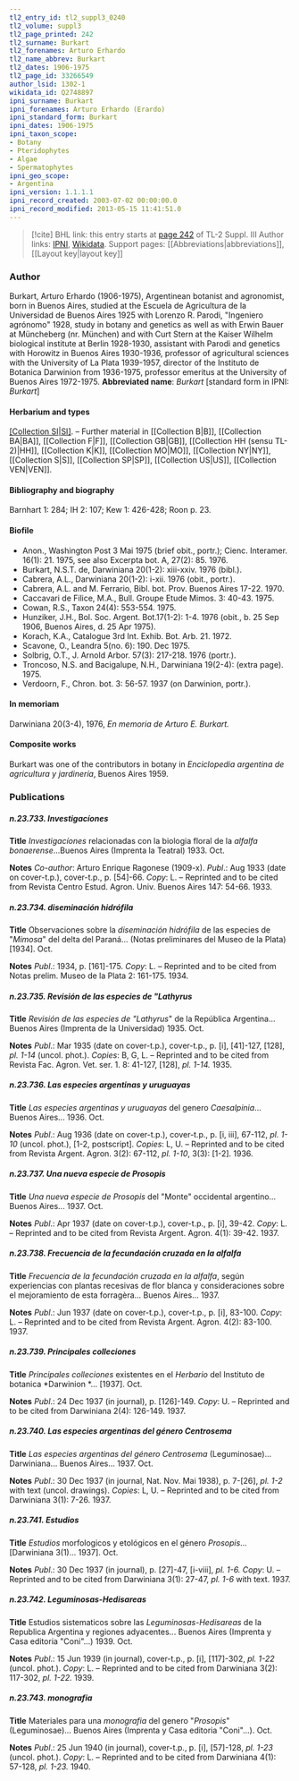 ```yaml
---
tl2_entry_id: tl2_suppl3_0240
tl2_volume: suppl3
tl2_page_printed: 242
tl2_surname: Burkart
tl2_forenames: Arturo Erhardo
tl2_name_abbrev: Burkart
tl2_dates: 1906-1975
tl2_page_id: 33266549
author_lsid: 1302-1
wikidata_id: Q2748897
ipni_surname: Burkart
ipni_forenames: Arturo Erhardo (Erardo)
ipni_standard_form: Burkart
ipni_dates: 1906-1975
ipni_taxon_scope: 
- Botany
- Pteridophytes
- Algae
- Spermatophytes
ipni_geo_scope: 
- Argentina
ipni_version: 1.1.1.1
ipni_record_created: 2003-07-02 00:00:00.0
ipni_record_modified: 2013-05-15 11:41:51.0
---
```


> [!cite] BHL link: this entry starts at [page 242](https://www.biodiversitylibrary.org/page/33266549) of TL-2 Suppl. III
> Author links: [IPNI](https://www.ipni.org/a/1302-1), [Wikidata](https://www.wikidata.org/wiki/Q2748897). Support pages: [[Abbreviations|abbreviations]], [[Layout key|layout key]]

### Author

Burkart, Arturo Erhardo (1906-1975), Argentinean botanist and agronomist, born in Buenos Aires, studied at the Escuela de Agricultura de la Universidad de Buenos Aires 1925 with Lorenzo R. Parodi, "Ingeniero agrónomo" 1928, study in botany and genetics as well as with Erwin Bauer at Müncheberg (nr. München) and with Curt Stern at the Kaiser Wilhelm biological institute at Berlin 1928-1930, assistant with Parodi and genetics with Horowitz in Buenos Aires 1930-1936, professor of agricultural sciences with the University of La Plata 1939-1957, director of the Instituto de Botanica Darwinion from 1936-1975, professor emeritus at the University of Buenos Aires 1972-1975. 
**Abbreviated name**: *Burkart* \[standard form in IPNI: *Burkart*\]

#### Herbarium and types

[[Collection SI|SI]](15.000). – Further material in [[Collection B|B]], [[Collection BA|BA]], [[Collection F|F]], [[Collection GB|GB]], [[Collection HH (sensu TL-2)|HH]], [[Collection K|K]], [[Collection MO|MO]], [[Collection NY|NY]], [[Collection S|S]], [[Collection SP|SP]], [[Collection US|US]], [[Collection VEN|VEN]].

#### Bibliography and biography

Barnhart 1: 284; IH 2: 107; Kew 1: 426-428; Roon p. 23.

#### Biofile

- Anon., Washington Post 3 Mai 1975 (brief obit., portr.); Cienc. Interamer. 16(1): 21. 1975, see also Excerpta bot. A, 27(2): 85. 1976.
- Burkart, N.S.T. de, Darwiniana 20(1-2): xiii-xxiv. 1976 (bibl.).
- Cabrera, A.L., Darwiniana 20(1-2): i-xii. 1976 (obit., portr.).
- Cabrera, A.L. and M. Ferrario, Bibl. bot. Prov. Buenos Aires 17-22. 1970.
- Caccavari de Filice, M.A., Bull. Groupe Etude Mimos. 3: 40-43. 1975.
- Cowan, R.S., Taxon 24(4): 553-554. 1975.
- Hunziker, J.H., Bol. Soc. Argent. Bot.17(1-2): 1-4. 1976 (obit., b. 25 Sep 1906, Buenos Aires, d. 25 Apr 1975).
- Korach, K.A., Catalogue 3rd Int. Exhib. Bot. Arb. 21. 1972.
- Scavone, O., Leandra 5(no. 6): 190. Dec 1975.
- Solbrig, O.T., J. Arnold Arbor. 57(3): 217-218. 1976 (portr.).
- Troncoso, N.S. and Bacigalupe, N.H., Darwiniana 19(2-4): (extra page). 1975.
- Verdoorn, F., Chron. bot. 3: 56-57. 1937 (on Darwinion, portr.).

#### In memoriam

Darwiniana 20(3-4), 1976, *En memoria de Arturo E. Burkart.*

#### Composite works

Burkart was one of the contributors in botany in *Enciclopedia argentina de agricultura y jardinería*, Buenos Aires 1959.

### Publications

##### n.23.733. Investigacíones

**Title**
*Investigacíones* relacionadas con la biologia floral de la *alfalfa bonaerense*...Buenos Aires (Imprenta la Teatral) 1933. Oct.

**Notes**
*Co-author*: Arturo Enrique Ragonese (1909-x).
*Publ*.: Aug 1933 (date on cover-t.p.), cover-t.p., p. \[54\]-66. *Copy*: L. – Reprinted and to be cited from Revista Centro Estud. Agron. Univ. Buenos Aires 147: 54-66. 1933.

##### n.23.734. diseminación hidrófila

**Title**
Observaciones sobre la *diseminación hidrófila* de las especies de "*Mimosa*" del delta del Paraná... (Notas preliminares del Museo de la Plata) \[1934\]. Oct.

**Notes**
*Publ*.: 1934, p. \[161\]-175. *Copy*: L. – Reprinted and to be cited from Notas prelim. Museo de la Plata 2: 161-175. 1934.

##### n.23.735. Revisión de las especies de "Lathyrus

**Title**
*Revisión de las especies de "Lathyrus*" de la República Argentina... Buenos Aires (Imprenta de la Universidad) 1935. Oct.

**Notes**
*Publ*.: Mar 1935 (date on cover-t.p.), cover-t.p., p. \[i\], \[41\]-127, \[128\], *pl. 1-14* (uncol. phot.).
*Copies*: B, G, L. – Reprinted and to be cited from Revista Fac. Agron. Vet. ser. 1. 8: 41-127, \[128\], *pl. 1-14.* 1935.

##### n.23.736. Las especies argentinas y uruguayas

**Title**
*Las especies argentinas y uruguayas* del genero *Caesalpinia*... Buenos Aires... 1936. Oct.

**Notes**
*Publ*.: Aug 1936 (date on cover-t.p.), cover-t.p., p. \[i, iii\], 67-112, *pl. 1-10* (uncol. phot.), \[1-2, postscript\]. *Copies*: L, U. – Reprinted and to be cited from Revista Argent. Agron. 3(2): 67-112, *pl. 1-10*, 3(3): \[1-2\]. 1936.

##### n.23.737. Una nueva especie de Prosopis

**Title**
*Una nueva especie de Prosopis* del "Monte" occidental argentino... Buenos Aires... 1937. Oct.

**Notes**
*Publ*.: Apr 1937 (date on cover-t.p.), cover-t.p., p. \[i\], 39-42. *Copy*: L. – Reprinted and to be cited from Revista Argent. Agron. 4(1): 39-42. 1937.

##### n.23.738. Frecuencia de la fecundación cruzada en la alfalfa

**Title**
*Frecuencia de la fecundación cruzada en la alfalfa*, según experiencias con plantas recesivas de flor blanca y consideraciones sobre el mejoramiento de esta forragèra... Buenos Aires... 1937.

**Notes**
*Publ*.: Jun 1937 (date on cover-t.p.), cover-t.p., p. \[i\], 83-100. *Copy*: L. – Reprinted and to be cited from Revista Argent. Agron. 4(2): 83-100. 1937.

##### n.23.739. Principales colleciones

**Title**
*Principales colleciones* existentes en el *Herbario* del Instituto de botanica *Darwinion *... \[1937\]. Oct.

**Notes**
*Publ*.: 24 Dec 1937 (in journal), p. \[126\]-149. *Copy*: U. – Reprinted and to be cited from Darwiniana 2(4): 126-149. 1937.

##### n.23.740. Las especies argentinas del género Centrosema

**Title**
*Las especies argentinas del género Centrosema* (Leguminosae)... Darwiniana... Buenos Aires... 1937. Oct.

**Notes**
*Publ*.: 30 Dec 1937 (in journal, Nat. Nov. Mai 1938), p. 7-\[26\], *pl. 1-2* with text (uncol. drawings). *Copies*: L, U. – Reprinted and to be cited from Darwiniana 3(1): 7-26. 1937.

##### n.23.741. Estudios

**Title**
*Estudios* morfologicos y etológicos en el género *Prosopis*... \[Darwiniana 3(1)... 1937\]. Oct.

**Notes**
*Publ*.: 30 Dec 1937 (in journal), p. \[27\]-47, \[i-viii\], *pl. 1-6.* *Copy*: U. – Reprinted and to be cited from Darwiniana 3(1): 27-47, *pl. 1-6* with text. 1937.

##### n.23.742. Leguminosas-Hedisareas

**Title**
Estudios sistematicos sobre las *Leguminosas-Hedisareas* de la Republica Argentina y regiones adyacentes... Buenos Aires (Imprenta y Casa editoria "Coni"...) 1939. Oct.

**Notes**
*Publ*.: 15 Jun 1939 (in journal), cover-t.p., p. \[i\], \[117\]-302, *pl. 1-22* (uncol. phot.). *Copy*: L.  – Reprinted and to be cited from Darwiniana 3(2): 117-302, *pl. 1-22.* 1939.

##### n.23.743. monografia

**Title**
Materiales para una *monografia* del genero "*Prosopis*" (Leguminosae)... Buenos Aires (Imprenta y Casa editoria "Coni"...). Oct.

**Notes**
*Publ*.: 25 Jun 1940 (in journal), cover-t.p., p. \[i\], \[57\]-128, *pl. 1-23* (uncol. phot.). *Copy*: L.  – Reprinted and to be cited from Darwiniana 4(1): 57-128, *pl. 1-23.* 1940.

